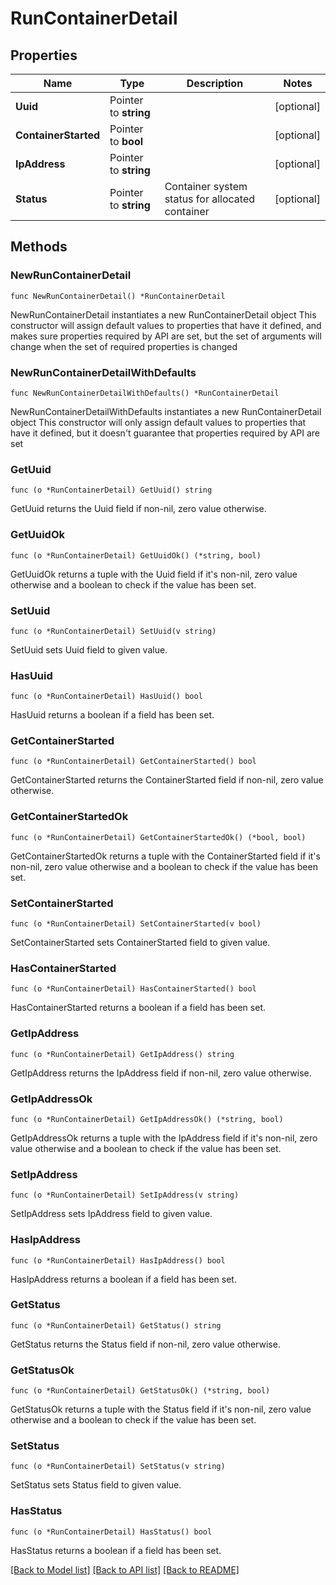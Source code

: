 # RunContainerDetail

## Properties

Name | Type | Description | Notes
------------ | ------------- | ------------- | -------------
**Uuid** | Pointer to **string** |  | [optional] 
**ContainerStarted** | Pointer to **bool** |  | [optional] 
**IpAddress** | Pointer to **string** |  | [optional] 
**Status** | Pointer to **string** | Container system status for allocated container | [optional] 

## Methods

### NewRunContainerDetail

`func NewRunContainerDetail() *RunContainerDetail`

NewRunContainerDetail instantiates a new RunContainerDetail object
This constructor will assign default values to properties that have it defined,
and makes sure properties required by API are set, but the set of arguments
will change when the set of required properties is changed

### NewRunContainerDetailWithDefaults

`func NewRunContainerDetailWithDefaults() *RunContainerDetail`

NewRunContainerDetailWithDefaults instantiates a new RunContainerDetail object
This constructor will only assign default values to properties that have it defined,
but it doesn't guarantee that properties required by API are set

### GetUuid

`func (o *RunContainerDetail) GetUuid() string`

GetUuid returns the Uuid field if non-nil, zero value otherwise.

### GetUuidOk

`func (o *RunContainerDetail) GetUuidOk() (*string, bool)`

GetUuidOk returns a tuple with the Uuid field if it's non-nil, zero value otherwise
and a boolean to check if the value has been set.

### SetUuid

`func (o *RunContainerDetail) SetUuid(v string)`

SetUuid sets Uuid field to given value.

### HasUuid

`func (o *RunContainerDetail) HasUuid() bool`

HasUuid returns a boolean if a field has been set.

### GetContainerStarted

`func (o *RunContainerDetail) GetContainerStarted() bool`

GetContainerStarted returns the ContainerStarted field if non-nil, zero value otherwise.

### GetContainerStartedOk

`func (o *RunContainerDetail) GetContainerStartedOk() (*bool, bool)`

GetContainerStartedOk returns a tuple with the ContainerStarted field if it's non-nil, zero value otherwise
and a boolean to check if the value has been set.

### SetContainerStarted

`func (o *RunContainerDetail) SetContainerStarted(v bool)`

SetContainerStarted sets ContainerStarted field to given value.

### HasContainerStarted

`func (o *RunContainerDetail) HasContainerStarted() bool`

HasContainerStarted returns a boolean if a field has been set.

### GetIpAddress

`func (o *RunContainerDetail) GetIpAddress() string`

GetIpAddress returns the IpAddress field if non-nil, zero value otherwise.

### GetIpAddressOk

`func (o *RunContainerDetail) GetIpAddressOk() (*string, bool)`

GetIpAddressOk returns a tuple with the IpAddress field if it's non-nil, zero value otherwise
and a boolean to check if the value has been set.

### SetIpAddress

`func (o *RunContainerDetail) SetIpAddress(v string)`

SetIpAddress sets IpAddress field to given value.

### HasIpAddress

`func (o *RunContainerDetail) HasIpAddress() bool`

HasIpAddress returns a boolean if a field has been set.

### GetStatus

`func (o *RunContainerDetail) GetStatus() string`

GetStatus returns the Status field if non-nil, zero value otherwise.

### GetStatusOk

`func (o *RunContainerDetail) GetStatusOk() (*string, bool)`

GetStatusOk returns a tuple with the Status field if it's non-nil, zero value otherwise
and a boolean to check if the value has been set.

### SetStatus

`func (o *RunContainerDetail) SetStatus(v string)`

SetStatus sets Status field to given value.

### HasStatus

`func (o *RunContainerDetail) HasStatus() bool`

HasStatus returns a boolean if a field has been set.


[[Back to Model list]](../README.md#documentation-for-models) [[Back to API list]](../README.md#documentation-for-api-endpoints) [[Back to README]](../README.md)


